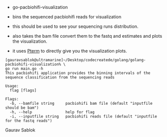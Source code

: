 - go-pacbiohifi-visualization

- bins the sequenced pacbiohifi reads for visualization
- this should be used to see your sequencing runs distribution.
- also takes the bam file convert them to the fastq and estimates and plots the visualization.
- it uses [Pterm](https://github.com/pterm/pterm) to directly give you the visualization plots.
```
[gauravsablok@ultramarine]~/Desktop/codecreatede/golang/golang-pacbiohifi-visualization% \
go run main.go -h
This pacbiohifi application provides the binning intervals of the sequence classification from the sequencing reads

Usage:
  flag [flags]

Flags:
  -b, --bamfile string     pacbiohifi bam file (default "inputfile should be bam")
  -h, --help               help for flag
  -i, --inputfile string   pacbiohifi reads file (default "inputfile for the fastq reads")
```

Gaurav Sablok
